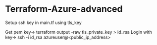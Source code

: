 # Terraform-Azure-advanced
Setup ssh key in main.tf using tls_key

Get pem key-> terraform output -raw tls_private_key > id_rsa
Login with key-> ssh -i id_rsa azureuser@<public_ip_address>

